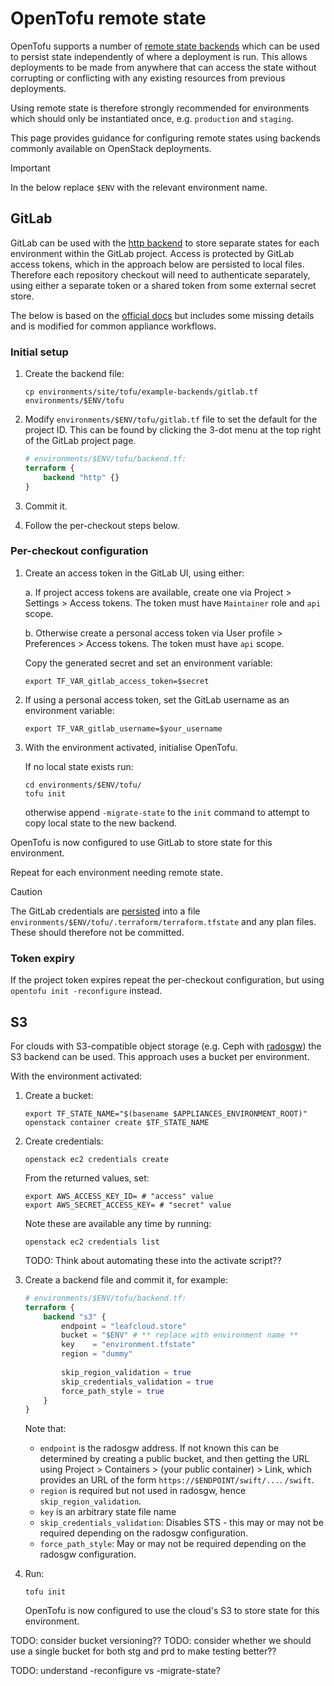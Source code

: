 # OpenTofu remote state

OpenTofu supports a number of [remote state backends](https://opentofu.org/docs/language/state/remote/)
which can be used to persist state independently of where a deployment is run.
This allows deployments to be made from anywhere that can access the state
without corrupting or conflicting with any existing resources from previous
deployments.

Using remote state is therefore strongly recommended for  environments which
should only be instantiated once, e.g. `production` and `staging`.

This page provides guidance for configuring remote states using backends
commonly available on OpenStack deployments.

> [!IMPORTANT]
> In the below replace `$ENV` with the relevant environment name.

## GitLab

GitLab can be used with the [http backend](https://opentofu.org/docs/language/settings/backends/http/)
to store separate states for each environment within the GitLab project.
Access is protected by GitLab access tokens, which in the approach below are
persisted to local files. Therefore each repository checkout will need to
authenticate separately, using either a separate token or a shared token from
some external secret store.

The below is based on the [official docs](https://docs.gitlab.com/user/infrastructure/iac/terraform_state/)
but includes some missing details and is modified for common appliance workflows.

### Initial setup

1. Create the backend file:

    ```shell
    cp environments/site/tofu/example-backends/gitlab.tf environments/$ENV/tofu
    ```

2. Modify `environments/$ENV/tofu/gitlab.tf` file to set the default for the
   project ID. This can be found by clicking the 3-dot menu at the top right of
   the GitLab project page.

    ```terraform
    # environments/$ENV/tofu/backend.tf:
    terraform {
        backend "http" {}
    }
    ```

3. Commit it.

4. Follow the per-checkout steps below.

### Per-checkout configuration

1. Create an access token in the GitLab UI, using either:

   a. If project access tokens are available, create one via
      Project > Settings > Access tokens.
      The token must have `Maintainer` role and `api` scope.

   b. Otherwise create a personal access token via
      User profile > Preferences > Access tokens.
      The token must have `api` scope.
    
   Copy the generated secret and set an environment variable:

   ```shell
   export TF_VAR_gitlab_access_token=$secret
   ```

2. If using a personal access token, set the GitLab username as an environment variable:

   ```shell
   export TF_VAR_gitlab_username=$your_username
   ```

4. With the environment activated, initialise OpenTofu.

    If no local state exists run:
    
    ```shell
    cd environments/$ENV/tofu/
    tofu init
    ```
  
    otherwise append `-migrate-state` to the `init` command to attempt to copy
    local state to the new backend.

OpenTofu is now configured to use GitLab to store state for this environment.

Repeat for each environment needing remote state.

> [!CAUTION]
> The GitLab credentials are [persisted](https://opentofu.org/docs/language/settings/backends/configuration/#credentials-and-sensitive-data)
> into a file `environments/$ENV/tofu/.terraform/terraform.tfstate` and any
> plan files. These should therefore not be committed.

### Token expiry

If the project token expires repeat the per-checkout configuration, but using
`opentofu init -reconfigure` instead.

## S3

For clouds with S3-compatible object storage (e.g. Ceph with [radosgw](https://docs.ceph.com/en/latest/radosgw/))
the S3 backend can be used. This approach uses a bucket per environment.

With the environment activated:

1. Create a bucket:

    ```shell
    export TF_STATE_NAME="$(basename $APPLIANCES_ENVIRONMENT_ROOT)"
    openstack container create $TF_STATE_NAME

2. Create credentials:

    ```shell
    openstack ec2 credentials create
    ```

    From the returned values, set:
    
    ```shell
    export AWS_ACCESS_KEY_ID= # "access" value
    export AWS_SECRET_ACCESS_KEY= # "secret" value
    ```

    Note these are available any time by running:

    ```shell
    openstack ec2 credentials list
    ```

    TODO: Think about automating these into the activate script??

3. Create a backend file and commit it, for example:

    ```terraform
    # environments/$ENV/tofu/backend.tf:
    terraform {
        backend "s3" {
            endpoint = "leafcloud.store"
            bucket = "$ENV" # ** replace with environment name **
            key    = "environment.tfstate"
            region = "dummy"
            
            skip_region_validation = true
            skip_credentials_validation = true
            force_path_style = true
        }
    }
    ```

    Note that:
    - `endpoint` is the radosgw address. If not known this can be determined by
      creating a public bucket, and then getting the URL using
      Project > Containers > (your public container) > Link, which provides an
      URL of the form `https://$ENDPOINT/swift/...`.
      `/swift`.
    - `region` is required but not used in radosgw, hence `skip_region_validation`.
    - `key` is an arbitrary state file name
    - `skip_credentials_validation`: Disables STS - this may or may not be
      required depending on the radosgw configuration.
    - `force_path_style`: May or may not be required depending on the radosgw
      configuration.
      
4. Run:

    ```shell
    tofu init
    ```

    OpenTofu is now configured to use the cloud's S3 to store state for this
    environment.


TODO: consider bucket versioning??
TODO: consider whether we should use a single bucket for both stg and prd to make
testing better??

TODO: understand -reconfigure vs -migrate-state?
